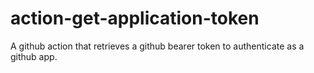 # action-get-application-token

A github action that retrieves a github bearer token to authenticate as a github app.